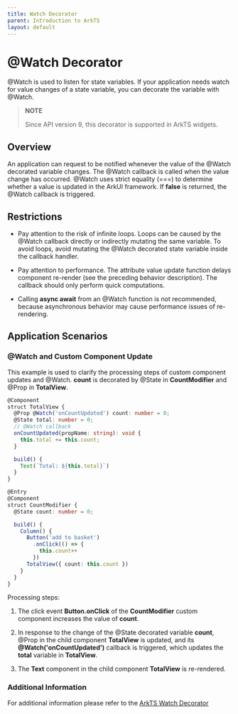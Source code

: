 ```yaml
---
title: Watch Decorator
parent: Introduction to ArkTS
layout: default
---
```


# @Watch Decorator


@Watch is used to listen for state variables. If your application needs watch for value changes of a state variable, you can decorate the variable with @Watch.


> **NOTE**
>
> Since API version 9, this decorator is supported in ArkTS widgets.


## Overview

An application can request to be notified whenever the value of the @Watch decorated variable changes. The @Watch callback is called when the value change has occurred. @Watch uses strict equality (===) to determine whether a value is updated in the ArkUI framework. If **false** is returned, the @Watch callback is triggered.

## Restrictions

- Pay attention to the risk of infinite loops. Loops can be caused by the @Watch callback directly or indirectly mutating the same variable. To avoid loops, avoid mutating the @Watch decorated state variable inside the callback handler.

- Pay attention to performance. The attribute value update function delays component re-render (see the preceding behavior description). The callback should only perform quick computations.

- Calling **async await** from an @Watch function is not recommended, because asynchronous behavior may cause performance issues of re-rendering.


## Application Scenarios

### @Watch and Custom Component Update

This example is used to clarify the processing steps of custom component updates and @Watch. **count** is decorated by @State in **CountModifier** and @Prop in **TotalView**.


```ts
@Component
struct TotalView {
  @Prop @Watch('onCountUpdated') count: number = 0;
  @State total: number = 0;
  // @Watch callback
  onCountUpdated(propName: string): void {
    this.total += this.count;
  }

  build() {
    Text(`Total: ${this.total}`)
  }
}

@Entry
@Component
struct CountModifier {
  @State count: number = 0;

  build() {
    Column() {
      Button('add to basket')
        .onClick(() => {
          this.count++
        })
      TotalView({ count: this.count })
    }
  }
}
```

Processing steps:

1. The click event **Button.onClick** of the **CountModifier** custom component increases the value of **count**.

2. In response to the change of the @State decorated variable **count**, @Prop in the child component **TotalView** is updated, and its **@Watch('onCountUpdated')** callback is triggered, which updates the **total** variable in **TotalView**.

3. The **Text** component in the child component **TotalView** is re-rendered.

### Additional Information
For additional information please refer to the [ArkTS Watch Decorator](https://github.com/eclipse-oniro-mirrors/docs/blob/OpenHarmony-4.1-Release/en/application-dev/quick-start/arkts-watch.md)
